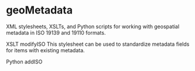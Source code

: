 # geoMetadata
XML stylesheets, XSLTs, and Python scripts for working with geospatial metadata in ISO 19139 and 19110 formats.

XSLT
 modifyISO
  This stylesheet can be used to standardize metadata fields for items with existing metadata.

Python
addISO
